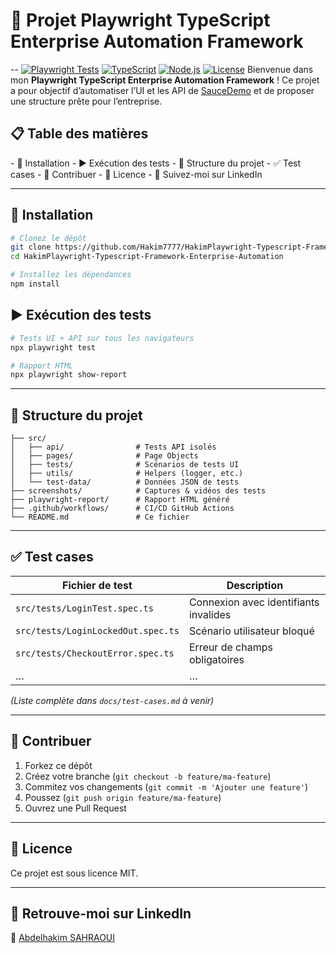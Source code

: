 # 🚀 Projet Playwright TypeScript Enterprise Automation Framework
--
[![Playwright Tests](https://img.shields.io/badge/Playwright-Test-blue)](#)
[![TypeScript](https://img.shields.io/badge/TypeScript-4.9-blue)](#)
[![Node.js](https://img.shields.io/badge/Node.js-v18-green)](#)
[![License](https://img.shields.io/badge/License-MIT-yellow)](LICENSE)
Bienvenue dans mon **Playwright TypeScript Enterprise Automation Framework** ! Ce projet a pour objectif d’automatiser l’UI et les API de [SauceDemo](https://www.saucedemo.com) et de proposer une structure prête pour l’entreprise.

## 📋 Table des matières

- 🔧 Installation
- ▶️ Exécution des tests
- 📂 Structure du projet
- ✅ Test cases
- 🤝 Contribuer
- 📄 Licence
- 🔗 Suivez-moi sur LinkedIn

---

## 🔧 Installation

```bash
# Clonez le dépôt
git clone https://github.com/Hakim7777/HakimPlaywright-Typescript-Framework-Enterprise-Automation.git
cd HakimPlaywright-Typescript-Framework-Enterprise-Automation

# Installez les dépendances
npm install
```

## ▶️ Exécution des tests

```bash
# Tests UI + API sur tous les navigateurs
npx playwright test

# Rapport HTML
npx playwright show-report
```

---

## 📂 Structure du projet

```
├── src/
│   ├── api/                # Tests API isolés
│   ├── pages/              # Page Objects
│   ├── tests/              # Scénarios de tests UI
│   ├── utils/              # Helpers (logger, etc.)
│   └── test-data/          # Données JSON de tests
├── screenshots/            # Captures & vidéos des tests
├── playwright-report/      # Rapport HTML généré
├── .github/workflows/      # CI/CD GitHub Actions
└── README.md               # Ce fichier
```

---

## ✅ Test cases

| Fichier de test                    | Description                           |
| ---------------------------------- | ------------------------------------- |
| `src/tests/LoginTest.spec.ts`      | Connexion avec identifiants invalides |
| `src/tests/LoginLockedOut.spec.ts` | Scénario utilisateur bloqué           |
| `src/tests/CheckoutError.spec.ts`  | Erreur de champs obligatoires         |
| …                                  | …                                     |

*(Liste complète dans `docs/test-cases.md` à venir)*

---

## 🤝 Contribuer

1. Forkez ce dépôt
2. Créez votre branche (`git checkout -b feature/ma-feature`)
3. Commitez vos changements (`git commit -m 'Ajouter une feature'`)
4. Poussez (`git push origin feature/ma-feature`)
5. Ouvrez une Pull Request

---

## 📄 Licence

Ce projet est sous licence MIT.

---

## 🔗 Retrouve-moi sur LinkedIn

🔹 [Abdelhakim SAHRAOUI](https://www.linkedin.com/in/hakim-alaoui-sahraoui-5a397a169/)

